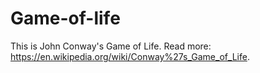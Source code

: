 # Game-of-life
This is John Conway's Game of Life. Read more: https://en.wikipedia.org/wiki/Conway%27s_Game_of_Life.
